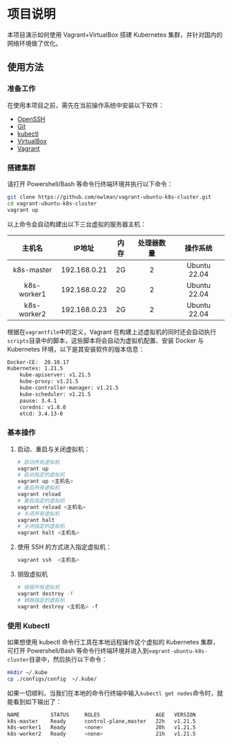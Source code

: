 # 项目说明

本项目演示如何使用 Vagrant+VirtualBox 搭建 Kubernetes 集群，并针对国内的网络环境做了优化。

## 使用方法

### 准备工作

在使用本项目之前，需先在当前操作系统中安装以下软件：

- [OpenSSH](https://www.openssh.com/)
- [Git](https://git-scm.com/)
- [kubectl](https://kubernetes.io/zh-cn/docs/tasks/tools/#kubectl)
- [VirtualBox](https://www.virtualbox.org/wiki/Downloads)
- [Vagrant](https://www.vagrantup.com/docs/installation)

### 搭建集群

请打开 Powershell/Bash 等命令行终端环境并执行以下命令：

```bash
git clone https://github.com/owlman/vagrant-ubuntu-k8s-cluster.git
cd vagrant-ubuntu-k8s-cluster
vagrant up
```

以上命令会自动构建出以下三台虚拟的服务器主机：

|   主机名    |     IP地址     | 内存 | 处理器数量 |   操作系统   |
| :---------: | :------------: | :--: | :--------: | :----------: |
| k8s-master  | 192.168.0.21 |  2G  |     2      | Ubuntu 22.04 |
| k8s-worker1 | 192.168.0.22 |  2G  |     2      | Ubuntu 22.04 |
| k8s-worker2 | 192.168.0.23 |  2G  |     2      | Ubuntu 22.04 |

根据在`vagrantfile`中的定义，Vagrant 在构建上述虚拟机的同时还会自动执行`scripts`目录中的脚本，这些脚本将会自动为虚拟机配置、安装 Docker 与 Kubernetes 环境，以下是其安装软件的版本信息：

```bash
Docker-CE:  20.10.17
Kubernetes: 1.21.5
    kube-apiserver: v1.21.5
    kube-proxy: v1.21.5
    kube-controller-manager: v1.21.5
    kube-scheduler: v1.21.5
    pause: 3.4.1
    coredns: v1.8.0
    etcd: 3.4.13-0  
```

### 基本操作

1. 启动、重启与关闭虚拟机：

    ```bash
    # 启动所有虚拟机
    vagrant up
    # 启动指定的虚拟机
    vagrant up <主机名>
    # 重启所有虚拟机
    vagrant reload
    # 重启指定的虚拟机
    vagrant reload <主机名>
    # 关闭所有虚拟机
    vagrant halt
    # 关闭指定的虚拟机
    vagrant halt <主机名>
    ```

2. 使用 SSH 的方式进入指定虚拟机：

    ```bash
    vagrant ssh  <主机名>
    ```

3. 销毁虚拟机

    ```bash
    # 销毁所有虚拟机
    vagrant destroy -f
    # 销毁指定的虚拟机
    vagrant destroy <主机名> -f
    ```

### 使用 Kubectl

如果想使用 kubectl 命令行工具在本地远程操作这个虚拟的 Kubernetes 集群，可打开 Powershell/Bash 等命令行终端环境并进入到`vagrant-ubuntu-k8s-cluster`目录中，然后执行以下命令：

```bash
mkdir ~/.kube
cp ./configs/config  ~/.kube/
```

如果一切顺利，当我们在本地的命令行终端中输入`kubectl get nodes`命令时，就能看到如下输出了：

```bash
NAME          STATUS     ROLES                  AGE   VERSION
k8s-master    Ready      control-plane,master   22h   v1.21.5
k8s-worker1   Ready      <none>                 20h   v1.21.5
k8s-worker2   Ready      <none>                 21h   v1.21.5
```
